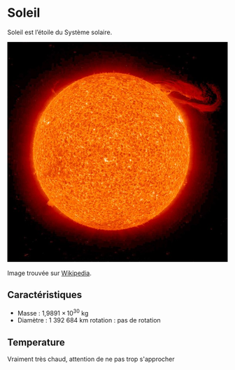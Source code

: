 # Soleil
Soleil est l’étoile du Système solaire.

![Image du soleil](soleil.jpg)

Image trouvée sur [Wikipedia](https://commons.wikimedia.org/wiki/File:Solar_prominence_from_STEREO_spacecraft_September_29,_2008.jpg?uselang=fr).

## Caractéristiques

- Masse : 1,9891 × 10<sup>30</sup> kg
- Diamètre : 1 392 684 km
rotation : pas de rotation

## Temperature

Vraiment très chaud, attention de ne pas trop s'approcher
